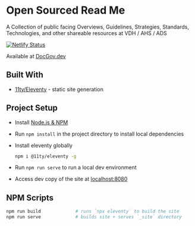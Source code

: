 # Open Sourced Read Me

A Collection of public facing Overviews, Guidelines, Strategies, Standards, Technologies, and other shareable resources at VDH / AHS / ADS

[![Netlify Status](https://api.netlify.com/api/v1/badges/9f4b70bd-ec3e-4e7e-b036-4446fbcd4b74/deploy-status)](https://app.netlify.com/sites/open-sourced/deploys)

Available at [DocGov.dev](https://docgov.dev/)


## Built With

* [11ty/Eleventy](https://www.11ty.io) - static site generation


## Project Setup

* Install [Node.js & NPM](https://nodejs.org/en/download/)
* Run `npm install` in the project directory to install local dependencies
* Install eleventy globally

    ```bash
    npm i @11ty/eleventy -g
    ```

* Run `npm run serve` to run a local dev environment
* Access dev copy of the site at [localhost:8080](http://localhost:8080)

## NPM Scripts

```bash
npm run build             # runs `npx eleventy` to build the site
npm run serve             # builds site + serves `_site` directory
```
